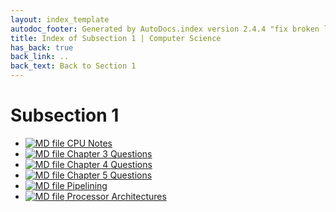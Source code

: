 ```yaml
---
layout: index_template
autodoc_footer: Generated by AutoDocs.index version 2.4.4 "fix broken link for 'C' filetype" ⓒ Starwort, 2020
title: Index of Subsection 1 | Computer Science
has_back: true
back_link: ..
back_text: Back to Section 1
---
```


# **Subsection 1**

- [![MD file](https://img.icons8.com/windows/512/03dac6/regular-document.png) CPU Notes](./CPU_notes.html)
- [![MD file](https://img.icons8.com/windows/512/03dac6/regular-document.png) Chapter 3 Questions](./chapter_3_questions.html)
- [![MD file](https://img.icons8.com/windows/512/03dac6/regular-document.png) Chapter 4 Questions](./chapter_4_questions.html)
- [![MD file](https://img.icons8.com/windows/512/03dac6/regular-document.png) Chapter 5 Questions](./chapter_5_questions.html)
- [![MD file](https://img.icons8.com/windows/512/03dac6/regular-document.png) Pipelining](./pipelining.html)
- [![MD file](https://img.icons8.com/windows/512/03dac6/regular-document.png) Processor Architectures](./processor_architectures.html)

